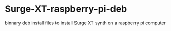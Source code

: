 # Surge-XT-raspberry-pi-deb
binnary deb install files to install Surge XT synth on a raspberry pi computer
